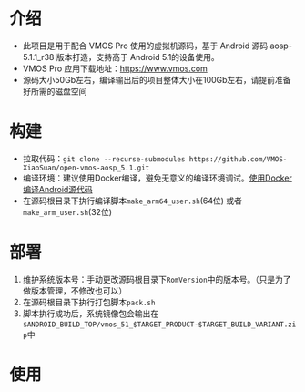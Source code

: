 # 介绍
* 此项目是用于配合 VMOS Pro 使用的虚拟机源码，基于 Android 源码 aosp-5.1.1_r38 版本打造，支持高于 Android 5.1的设备使用。
* VMOS Pro 应用下载地址：https://www.vmos.com
* 源码大小50Gb左右，编译输出后的项目整体大小在100Gb左右，请提前准备好所需的磁盘空间

# 构建
* 拉取代码：```git clone --recurse-submodules https://github.com/VMOS-XiaoSuan/open-vmos-aosp_5.1.git```
* 编译环境：建议使用Docker编译，避免无意义的编译环境调试。[使用Docker编译Android源代码](./Compile%20AOSP%20with%20Docker.md)  
* 在源码根目录下执行编译脚本```make_arm64_user.sh```(64位) 或者 ```make_arm_user.sh```(32位)  

# 部署
1. 维护系统版本号：手动更改源码根目录下```RomVersion```中的版本号。（只是为了做版本管理，不修改也可以）  
2. 在源码根目录下执行打包脚本```pack.sh```  
3. 脚本执行成功后，系统镜像包会输出在```$ANDROID_BUILD_TOP/vmos_51_$TARGET_PRODUCT-$TARGET_BUILD_VARIANT.zip```中

# 使用
